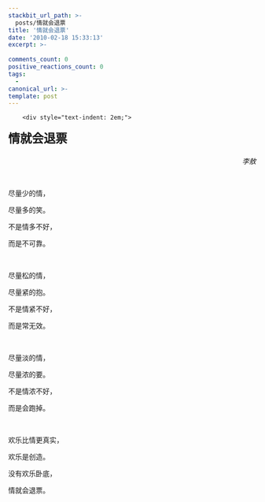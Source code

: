 ```yaml
---
stackbit_url_path: >-
  posts/情就会退票
title: '情就会退票'
date: '2010-02-18 15:33:13'
excerpt: >-
  
comments_count: 0
positive_reactions_count: 0
tags: 
  - 
canonical_url: >-
template: post
---
```


        <div style="text-indent: 2em;">
<p><b fromubb="1"><font style="line-height:1.8em" size="5">情就会退票</font></b> </p>
<p style="text-align: right; "><i fromubb="1">李敖</i> </p>
<p>&nbsp;</p>
<p>尽量少的情， </p>
<p>尽量多的笑。 </p>
<p>不是情多不好， </p>
<p>而是不可靠。 </p>
<p>&nbsp;</p>
<p>尽量松的情， </p>
<p>尽量紧的抱。 </p>
<p>不是情紧不好， </p>
<p>而是常无效。 </p>
<p>&nbsp;</p>
<p>尽量淡的情， </p>
<p>尽量浓的要。 </p>
<p>不是情浓不好， </p>
<p>而是会跑掉。 </p>
<p>&nbsp;</p>
<p>欢乐比情更真实， </p>
<p>欢乐是创造。 </p>
<p>没有欢乐卧底， </p>
<p>情就会退票。</p>
</div>
      